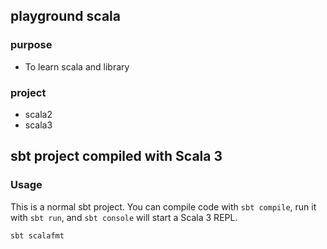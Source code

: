## playground scala

### purpose
- To learn scala and library

### project
- scala2
- scala3

## sbt project compiled with Scala 3

### Usage

This is a normal sbt project. You can compile code with `sbt compile`, run it with `sbt run`, and `sbt console` will start a Scala 3 REPL.

```
sbt scalafmt
```
